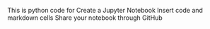This is python code for 
Create a Jupyter Notebook
Insert code and markdown cells
Share your notebook through GitHub
